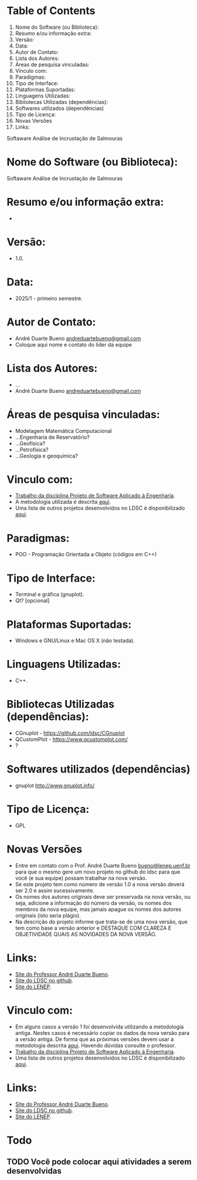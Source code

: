 
# Table of Contents

1. Nome do Software (ou Biblioteca): 
2. Resumo e/ou informação extra:
3. Versão:
4. Data:
5. Autor de Contato:
6. Lista dos Autores:
7. Áreas de pesquisa vinculadas:
7. Vinculo com:
8. Paradigmas:
10. Tipo de Interface:
11. Plataformas Suportadas:
12. Linguagens Utilizadas:
13. Bibliotecas Utilizadas (dependências):
14. Softwares utilizados (dependências)
15. Tipo de Licença:
16. Novas Versões
17. Links:



<a id="orga63642c"></a>

<a id="org2ebec41"></a>

Softaware Análise de Incrustação de Salmouras

# Nome do Software (ou Biblioteca):

Softaware Análise de Incrustação de Salmouras


<a id="org72ffa40"></a>

# Resumo e/ou informação extra:

-   


<a id="org10111d4"></a>

# Versão:

-   1.0.


<a id="orgf581e60"></a>

# Data:

-   2025/1 - primeiro semestre.


<a id="org50824d1"></a>

# Autor de Contato:

-   André Duarte Bueno <andreduartebueno@gmail.com>
-   Coloque aqui nome e contato do lider da equipe


<a id="orgdcfbf20"></a>

# Lista dos Autores:

-   &#x2026;
-   André Duarte Bueno <andreduartebueno@gmail.com>


<a id="org3e9046d"></a>

# Áreas de pesquisa vinculadas:

-   Modelagem Matemática Computacional
-   &#x2026;Engenharia de Reservatório?
-   &#x2026;Geofísica?
-   &#x2026;Petrofísica?
-   &#x2026;Geologia e geoquímica?


<a id="org3a88e7c"></a>

# Vinculo com:

-   [Trabalho da disciplina Projeto de Software Aplicado à Engenharia](https://sites.google.com/view/professorandreduartebueno/ensino/projeto-de-software-aplicado).
-   A metodologia utilizada é descrita [aqui](https://github.com/ldsc/LDSC-ProjetoEngenharia-0-Metodologia-Instrucoes-Etapas).
-   Uma lista de outros projetos desenvolvidos no LDSC é disponibilizado [aqui](https://github.com/ldsc/LDSC-ProjetoEngenharia-0-Metodologia-Instrucoes-Etapas).


<a id="orgbece9a4"></a>

# Paradigmas:

-   POO - Programação Orientada a Objeto (códigos em C++)


<a id="orgdcc4e41"></a>

# Tipo de Interface:

-   Terminal e gráfica (gnuplot).
-   Qt? [opcional]


<a id="org5edb591"></a>

# Plataformas Suportadas:

-   Windows e GNU/Linux e Mac OS X (não testada).


<a id="orgb633128"></a>

# Linguagens Utilizadas:

-   C++.


<a id="org22706d5"></a>

# Bibliotecas Utilizadas (dependências):

-   CGnuplot - <https://github.com/ldsc/CGnuplot>
-   QCustomPlot - <https://www.qcustomplot.com/>
-   ?


<a id="orga7939eb"></a>

# Softwares utilizados (dependências)

-   gnuplot <http://www.gnuplot.info/>


<a id="orga5804b1"></a>

# Tipo de Licença:

-   GPL


<a id="orgf4e6c94"></a>

# Novas Versões

-   Entre em contato com o Prof. André Duarte Bueno <bueno@lenep.uenf.br>
    para que o mesmo gere um novo projeto no github do ldsc para que você (e sua equipe) possam trabalhar na nova versão.
-   Se este projeto tem como número de versão 1.0 a nova versão deverá ser 2.0 e assim sucessivamente.
-   Os nomes dos autores originais deve ser preservada na nova versão, ou seja, adicione a informação do número da versão, os nomes dos membros da nova equipe, mas jamais apague os nomes dos autores originais (isto seria plágio).
-   Na descrição do projeto informe que trata-se de uma nova versão, que tem como base a versão anterior e DESTAQUE COM CLAREZA E OBJETIVIDADE QUAIS AS NOVIDADES DA NOVA VERSÃO.


<a id="org3498266"></a>

# Links:

-   [Site do Professor André Duarte Bueno](https://sites.google.com/view/professorandreduartebueno/).
-   [Site do LDSC no github](https://github.com/ldsc).
-   [Site do LENEP](https://uenf.br/cct/lenep).


<a id="org7997b0d"></a>

# Vinculo com:

-   Em alguns casos a versão 1 foi desenvolvida utilizando a metodologia antiga. Nestes casos é necessário copiar os dados da nova versão para a versão antiga. De forma que as próximas versões devem usar a metodologia descrita [aqui](https://github.com/ldsc/LDSC-ProjetoEngenharia-0-Metodologia-Instrucoes-Etapas).
    Havendo dúvidas consulte o professor.
-   [Trabalho da disciplina Projeto de Software Aplicado à Engenharia](https://sites.google.com/view/professorandreduartebueno/ensino/projeto-de-software-aplicado).
-   Uma lista de outros projetos desenvolvidos no LDSC é disponibilizado [aqui](https://github.com/ldsc/LDSC-ProjetoEngenharia-0-Metodologia-Instrucoes-Etapas).


<a id="org1611c19"></a>

# Links:

-   [Site do Professor André Duarte Bueno](https://sites.google.com/view/professorandreduartebueno/).
-   [Site do LDSC no github](https://github.com/ldsc).
-   [Site do LENEP](https://uenf.br/cct/lenep).


<a id="org0b6cfa5"></a>

# Todo


<a id="org1c7467e"></a>

## TODO Você pode colocar aqui atividades a serem desenvolvidas

